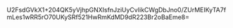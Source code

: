 U2FsdGVkX1+204QK5yVjhpGNXIsfnJziUyCvIikCWgDbJno0/ZUrMEIKyTA7fmLes1wRR5rO70UKySRf521HwRmKdMD9dR223Br2oBaEme8=